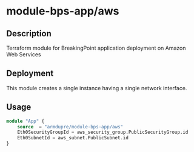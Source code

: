 # module-bps-app/aws

## Description
Terraform module for BreakingPoint application deployment on Amazon Web Services

## Deployment
This module creates a single instance having a single network interface.

## Usage
```tf
module "App" {
	source  = "armdupre/module-bps-app/aws"
	Eth0SecurityGroupId = aws_security_group.PublicSecurityGroup.id
	Eth0SubnetId = aws_subnet.PublicSubnet.id
}
```